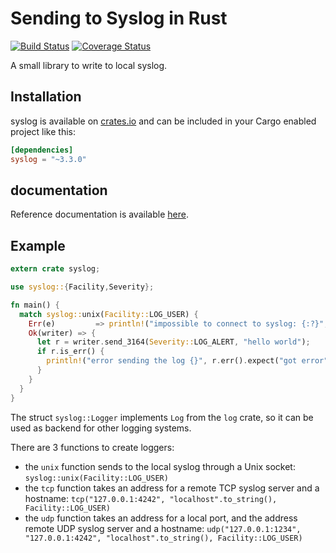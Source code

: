 # Sending to Syslog in Rust

[![Build Status](https://travis-ci.org/Geal/rust-syslog.png?branch=master)](https://travis-ci.org/Geal/rust-syslog)
[![Coverage Status](https://coveralls.io/repos/Geal/rust-syslog/badge.svg?branch=master&service=github)](https://coveralls.io/github/Geal/rust-syslog?branch=master)

A small library to write to local syslog.

## Installation

syslog is available on [crates.io](https://crates.io/crates/syslog) and can be included in your Cargo enabled project like this:

```toml
[dependencies]
syslog = "~3.3.0"
```

## documentation

Reference documentation is available [here](http://rust.unhandledexpression.com/syslog/).

## Example

```rust
extern crate syslog;

use syslog::{Facility,Severity};

fn main() {
  match syslog::unix(Facility::LOG_USER) {
    Err(e)         => println!("impossible to connect to syslog: {:?}", e),
    Ok(writer) => {
      let r = writer.send_3164(Severity::LOG_ALERT, "hello world");
      if r.is_err() {
        println!("error sending the log {}", r.err().expect("got error"));
      }
    }
  }
}
```

The struct `syslog::Logger` implements `Log` from the `log` crate, so it can be used as backend for other logging systems.

There are 3 functions to create loggers:

* the `unix` function sends to the local syslog through a Unix socket: `syslog::unix(Facility::LOG_USER)`
* the `tcp` function takes an address for a remote TCP syslog server and a hostname: `tcp("127.0.0.1:4242", "localhost".to_string(), Facility::LOG_USER)`
* the `udp` function takes an address for a local port, and the address remote UDP syslog server and a hostname: `udp("127.0.0.1:1234", "127.0.0.1:4242", "localhost".to_string(), Facility::LOG_USER)`
